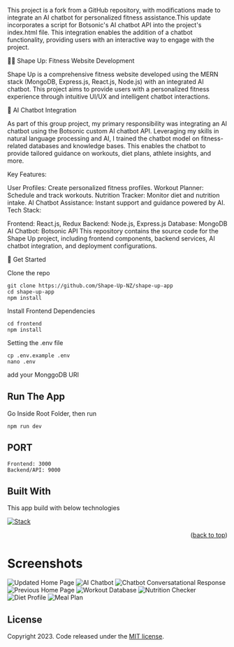This project is a fork from a GitHub repository, with modifications made to integrate an AI chatbot for personalized fitness assistance.This update incorporates a script for Botsonic's AI chatbot API into the project's index.html file. This integration enables the addition of a chatbot functionality, providing users with an interactive way to engage with the project.

🏋️‍♀️ Shape Up: Fitness Website Development

Shape Up is a comprehensive fitness website developed using the MERN stack (MongoDB, Express.js, React.js, Node.js) with an integrated AI chatbot. This project aims to provide users with a personalized fitness experience through intuitive UI/UX and intelligent chatbot interactions.

🤖 AI Chatbot Integration

As part of this group project, my primary responsibility was integrating an AI chatbot using the Botsonic custom AI chatbot API. Leveraging my skills in natural language processing and AI, I trained the chatbot model on fitness-related databases and knowledge bases. This enables the chatbot to provide tailored guidance on workouts, diet plans, athlete insights, and more.

Key Features:

User Profiles: Create personalized fitness profiles.
Workout Planner: Schedule and track workouts.
Nutrition Tracker: Monitor diet and nutrition intake.
AI Chatbot Assistance: Instant support and guidance powered by AI.
Tech Stack:

Frontend: React.js, Redux
Backend: Node.js, Express.js
Database: MongoDB
AI Chatbot: Botsonic API
This repository contains the source code for the Shape Up project, including frontend components, backend services, AI chatbot integration, and deployment configurations.

🚀 Get Started

Clone the repo
```shell
git clone https://github.com/Shape-Up-NZ/shape-up-app
cd shape-up-app
npm install
```

Install Frontend Dependencies
```shell
cd frontend
npm install
```

Setting the .env file
```shell
cp .env.example .env
nano .env
```
add your MonggoDB URI

## Run The App
Go Inside Root Folder, then run
```shell
npm run dev
```

## PORT
```shell
Frontend: 3000
Backend/API: 9000
```

## Built With

This app build with below technologies

[![Stack](https://skills.thijs.gg/icons?i=html,css,js,mongodb,express,react,nodejs)](https://github.com)

<p align="right">(<a href="#readme-top">back to top</a>)</p>

# Screenshots
![Updated Home Page](https://github.com/shmanish10/Shape-Up-App/blob/main/screenshots/Screenshot%202024-04-05%20012349.png)
![AI Chatbot](https://github.com/shmanish10/Shape-Up-App/blob/main/screenshots/Screenshot%202024-04-05%20013137.png)
![Chatbot Conversatational Response](https://github.com/shmanish10/Shape-Up-App/blob/main/screenshots/Screenshot%202024-04-05%20013603.png)
![Previous Home Page](https://github.com/Shape-Up-NZ/shape-up-app/blob/main/screenshots/homepage.png)
![Workout Database](https://github.com/Shape-Up-NZ/shape-up-app/blob/main/screenshots/workout-database.png)
![Nutrition Checker](https://github.com/Shape-Up-NZ/shape-up-app/blob/main/screenshots/nutrition-checker.png)
![Diet Profile](https://github.com/Shape-Up-NZ/shape-up-app/blob/main/screenshots/diet-profile.png)
![Meal Plan](https://github.com/Shape-Up-NZ/shape-up-app/blob/main/screenshots/meal-plan.png)

## License

Copyright 2023. Code released under the [MIT license](https://github.com/Shape-Up-NZ/shape-up-app/blob/main/LICENSE).
